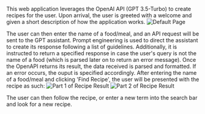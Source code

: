 This web application leverages the OpenAI API (GPT 3.5-Turbo) to create recipes for the user.
Upon arrival, the user is greeted with a welcome and given a short description of how the application works.
![Default Page](https://drive.google.com/uc?export=view&id=1kvRNJH7WoF4M3TE-rgvXdjz1ZbdqzYka)

The user can then enter the name of a food/meal, and an API request will be sent to the GPT assistant.
Prompt engineering is used to direct the assistant to create its response following a list of guidelines. Additionally, it is instructed to return a specified response in case the user's query is not the name of a food (which is parsed later on to return an error message).
Once the OpenAPI returns its result, the data received is parsed and formatted. If an error occurs, the ouput is specified accordingly.
After entering the name of a food/meal and clicking 'Find Recipe', the user will be presented with the recipe as such:
![Part 1 of Recipe Result](https://drive.google.com/uc?export=view&id=1-2Y7CkDlt2h0BVeJwJQIJ1ciSSDrEnKA)
![Part 2 of Recipe Result](https://drive.google.com/uc?export=view&id=1SCHPEydGzW696fAnClU9_Pkn45c_hhxW)

The user can then follow the recipe, or enter a new term into the search bar and look for a new recipe.
